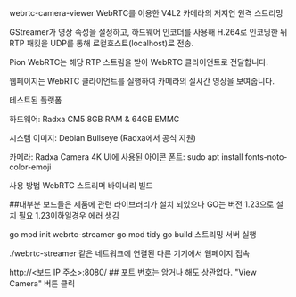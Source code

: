 webrtc-camera-viewer
WebRTC를 이용한 V4L2 카메라의 저지연 원격 스트리밍


GStreamer가 영상 속성을 설정하고, 하드웨어 인코더를 사용해 H.264로 인코딩한 뒤
RTP 패킷을 UDP를 통해 로컬호스트(localhost)로 전송.

Pion WebRTC는 해당 RTP 스트림을 받아 WebRTC 클라이언트로 전달합니다.

웹페이지는 WebRTC 클라이언트를 실행하여 카메라의 실시간 영상을 보여줍니다.


테스트된 플랫폼

하드웨어: Radxa CM5 8GB RAM & 64GB EMMC

시스템 이미지: Debian Bullseye (Radxa에서 공식 지원)


카메라: Radxa Camera 4K
UI에 사용된 아이콘 폰트: sudo apt install fonts-noto-color-emoji

사용 방법
WebRTC 스트리머 바이너리 빌드






##대부분 보드들은 제품에 관련 라이브러리가 설치 되있으나 GO는 버전 1.23으로 설치 필요 
 1.23이하일경우 에러 생김

go mod init webrtc-streamer
go mod tidy
go build
스트리밍 서버 실행


./webrtc-streamer
같은 네트워크에 연결된 다른 기기에서 웹페이지 접속

http://<보드 IP 주소>:8080/ ## 포트 번호는 암거나 해도 상관없다. 
"View Camera" 버튼 클릭


